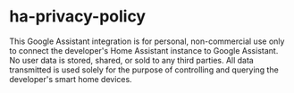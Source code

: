 # ha-privacy-policy

This Google Assistant integration is for personal, non-commercial use only to connect the developer's Home Assistant instance to Google Assistant. No user data is stored, shared, or sold to any third parties. All data transmitted is used solely for the purpose of controlling and querying the developer's smart home devices.
